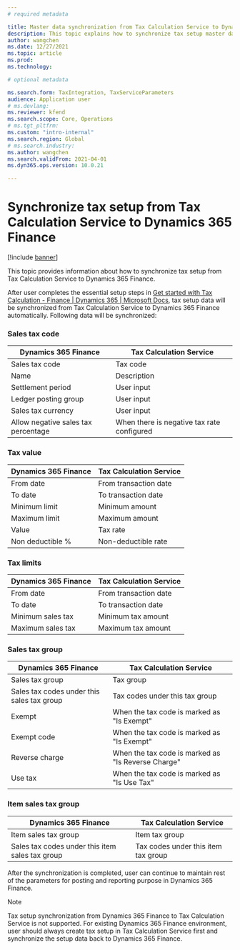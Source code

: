 ```yaml
---
# required metadata

title: Master data synchronization from Tax Calculation Service to Dynamics 365 Finance
description: This topic explains how to synchronize tax setup master data from Tax Calculation Service to Dynamics 365 Finance.
author: wangchen
ms.date: 12/27/2021
ms.topic: article
ms.prod: 
ms.technology: 

# optional metadata

ms.search.form: TaxIntegration, TaxServiceParameters
audience: Application user
# ms.devlang: 
ms.reviewer: kfend
ms.search.scope: Core, Operations
# ms.tgt_pltfrm: 
ms.custom: "intro-internal"
ms.search.region: Global
# ms.search.industry: 
ms.author: wangchen
ms.search.validFrom: 2021-04-01
ms.dyn365.ops.version: 10.0.21

---
```



# Synchronize tax setup from Tax Calculation Service to Dynamics 365 Finance

[!include [banner](../includes/banner.md)]

This topic provides information about how to synchronize tax setup from Tax Calculation Service to Dynamics 365 Finance.

After user completes the essential setup steps in [Get started with Tax Calculation - Finance | Dynamics 365 | Microsoft Docs](https://docs.microsoft.com/en-us/dynamics365/finance/localizations/global-get-started-with-tax-calculation-service?toc=/dynamics365/finance/toc.json#set-up-tax-calculation-in-dynamics-365), tax setup data will be synchronized from Tax Calculation Service to Dynamics 365 Finance automatically. Following data will be synchronized:

### Sales tax code

| Dynamics 365 Finance                | Tax Calculation Service                    |
| ----------------------------------- | ------------------------------------------ |
| Sales tax code                      | Tax code                                   |
| Name                                | Description                                |
| Settlement period                   | User input                                 |
| Ledger posting group                | User input                                 |
| Sales tax currency                  | User input                                 |
| Allow negative sales tax percentage | When there is negative tax rate configured |

### Tax value

| Dynamics 365 Finance | Tax Calculation Service |
| -------------------- | ----------------------- |
| From date            | From transaction date   |
| To date              | To transaction date     |
| Minimum limit        | Minimum amount          |
| Maximum limit        | Maximum amount          |
| Value                | Tax rate                |
| Non deductible %     | Non-deductible rate     |

### Tax limits

| Dynamics 365 Finance | Tax Calculation Service |
| -------------------- | ----------------------- |
| From date            | From transaction date   |
| To date              | To transaction date     |
| Minimum sales tax    | Minimum tax amount      |
| Maximum sales tax    | Maximum tax amount      |

### Sales tax group

| Dynamics 365 Finance                       | Tax Calculation Service                            |
| ------------------------------------------ | -------------------------------------------------- |
| Sales tax group                            | Tax group                                          |
| Sales tax codes under this sales tax group | Tax codes under this tax group                     |
| Exempt                                     | When the tax code is marked as "Is Exempt"         |
| Exempt code                                | When the tax code is marked as "Is Exempt"         |
| Reverse charge                             | When the tax code is marked as "Is Reverse Charge" |
| Use tax                                    | When the tax code is marked as "Is Use Tax"        |

### Item sales tax group

| Dynamics 365 Finance                            | Tax Calculation Service             |
| ----------------------------------------------- | ----------------------------------- |
| Item sales tax group                            | Item tax group                      |
| Sales tax codes under this item sales tax group | Tax codes under this item tax group |



After the synchronization is completed, user can continue to maintain rest of the parameters for posting and reporting purpose in Dynamics 365 Finance.

> [!NOTE]
> Tax setup synchronization from Dynamics 365 Finance to Tax Calculation Service is not supported. For existing Dynamics 365 Finance environment, user should always create tax setup in Tax Calculation Service first and synchronize the setup data back to Dynamics 365 Finance.